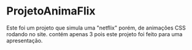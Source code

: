 # ProjetoAnimaFlix
Este foi um projeto que simula uma "netflix" porém, de animações CSS rodando no site. contém apenas 3 pois este projeto foi feito para uma apresentação.
